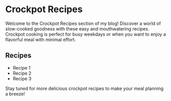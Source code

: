 # Crockpot Recipes

Welcome to the Crockpot Recipes section of my blog! Discover a world of slow-cooked goodness with these easy and mouthwatering recipes. Crockpot cooking is perfect for busy weekdays or when you want to enjoy a flavorful meal with minimal effort.

## Recipes

- Recipe 1
- Recipe 2
- Recipe 3

Stay tuned for more delicious crockpot recipes to make your meal planning a breeze!
